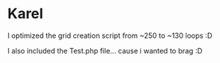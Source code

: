 # Karel

I optimized the grid creation script from ~250 to ~130 loops :D

I also included the Test.php file... cause i wanted to brag :D
